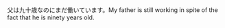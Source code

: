<tr><td>父は九十歳なのにまだ働いています。<td><tr><tr><td>My father is still working in spite of the fact that he is ninety years old.<td><tr></table>

